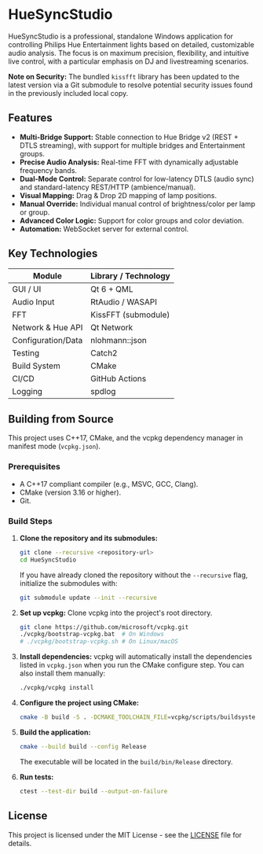 # HueSyncStudio

HueSyncStudio is a professional, standalone Windows application for controlling Philips Hue Entertainment lights based on detailed, customizable audio analysis. The focus is on maximum precision, flexibility, and intuitive live control, with a particular emphasis on DJ and livestreaming scenarios.

**Note on Security:** The bundled `kissfft` library has been updated to the latest version via a Git submodule to resolve potential security issues found in the previously included local copy.

## Features

- **Multi-Bridge Support:** Stable connection to Hue Bridge v2 (REST + DTLS streaming), with support for multiple bridges and Entertainment groups.
- **Precise Audio Analysis:** Real-time FFT with dynamically adjustable frequency bands.
- **Dual-Mode Control:** Separate control for low-latency DTLS (audio sync) and standard-latency REST/HTTP (ambience/manual).
- **Visual Mapping:** Drag & Drop 2D mapping of lamp positions.
- **Manual Override:** Individual manual control of brightness/color per lamp or group.
- **Advanced Color Logic:** Support for color groups and color deviation.
- **Automation:** WebSocket server for external control.

## Key Technologies

| Module             | Library / Technology |
|--------------------|----------------------|
| GUI / UI           | Qt 6 + QML           |
| Audio Input        | RtAudio / WASAPI     |
| FFT                | KissFFT (submodule)  |
| Network & Hue API  | Qt Network           |
| Configuration/Data | nlohmann::json       |
| Testing            | Catch2               |
| Build System       | CMake                |
| CI/CD              | GitHub Actions       |
| Logging            | spdlog               |

## Building from Source

This project uses C++17, CMake, and the vcpkg dependency manager in manifest mode (`vcpkg.json`).

### Prerequisites

- A C++17 compliant compiler (e.g., MSVC, GCC, Clang).
- CMake (version 3.16 or higher).
- Git.

### Build Steps

1.  **Clone the repository and its submodules:**
    ```bash
    git clone --recursive <repository-url>
    cd HueSyncStudio
    ```
    If you have already cloned the repository without the `--recursive` flag, initialize the submodules with:
    ```bash
    git submodule update --init --recursive
    ```

2.  **Set up vcpkg:**
    Clone vcpkg into the project's root directory.
    ```bash
    git clone https://github.com/microsoft/vcpkg.git
    ./vcpkg/bootstrap-vcpkg.bat  # On Windows
    # ./vcpkg/bootstrap-vcpkg.sh # On Linux/macOS
    ```

3.  **Install dependencies:**
    vcpkg will automatically install the dependencies listed in `vcpkg.json` when you run the CMake configure step. You can also install them manually:
    ```bash
    ./vcpkg/vcpkg install
    ```

4.  **Configure the project using CMake:**
    ```bash
    cmake -B build -S . -DCMAKE_TOOLCHAIN_FILE=vcpkg/scripts/buildsystems/vcpkg.cmake -DBUILD_TESTING=ON
    ```

5.  **Build the application:**
    ```bash
    cmake --build build --config Release
    ```
    The executable will be located in the `build/bin/Release` directory.

6.  **Run tests:**
    ```bash
    ctest --test-dir build --output-on-failure
    ```

## License

This project is licensed under the MIT License - see the [LICENSE](LICENSE) file for details.
